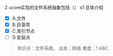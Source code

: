 2
ucore实现的文件系统抽象包括（） s1 总体介绍
- [x] A.文件
- [x] B.目录项
- [x] C.索引节点
- [ ] D.安装点

> 知识点：文件系统。
> 出处：网络
> 难度：1
> ABC
